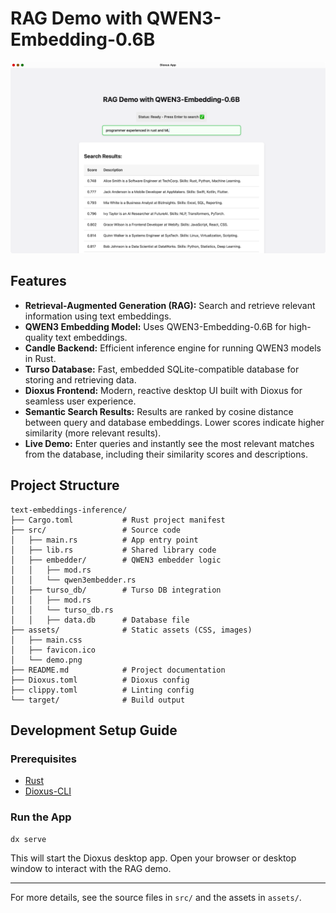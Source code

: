 # RAG Demo with QWEN3-Embedding-0.6B
![Demo Screenshot](assets/demo.png)

## Features
- **Retrieval-Augmented Generation (RAG):** Search and retrieve relevant information using text embeddings.
- **QWEN3 Embedding Model:** Uses QWEN3-Embedding-0.6B for high-quality text embeddings.
- **Candle Backend:** Efficient inference engine for running QWEN3 models in Rust.
- **Turso Database:** Fast, embedded SQLite-compatible database for storing and retrieving data.
- **Dioxus Frontend:** Modern, reactive desktop UI built with Dioxus for seamless user experience.
- **Semantic Search Results:** Results are ranked by cosine distance between query and database embeddings. Lower scores indicate higher similarity (more relevant results).
- **Live Demo:** Enter queries and instantly see the most relevant matches from the database, including their similarity scores and descriptions.

## Project Structure
```
text-embeddings-inference/
├── Cargo.toml           # Rust project manifest
├── src/                 # Source code
│   ├── main.rs          # App entry point
│   ├── lib.rs           # Shared library code
│   ├── embedder/        # QWEN3 embedder logic
│   │   ├── mod.rs
│   │   └── qwen3embedder.rs
│   ├── turso_db/        # Turso DB integration
│   │   ├── mod.rs
│   │   └── turso_db.rs
│   │   ├── data.db      # Database file
├── assets/              # Static assets (CSS, images)
│   ├── main.css
│   ├── favicon.ico
│   └── demo.png
├── README.md            # Project documentation
├── Dioxus.toml          # Dioxus config
├── clippy.toml          # Linting config
└── target/              # Build output
```

## Development Setup Guide

### Prerequisites
- [Rust](https://www.rust-lang.org/tools/install)
- [Dioxus-CLI](https://dioxuslabs.com/learn/0.6/getting_started/)

### Run the App
```fish
dx serve
```
This will start the Dioxus desktop app. Open your browser or desktop window to interact with the RAG demo.

---
For more details, see the source files in `src/` and the assets in `assets/`.
